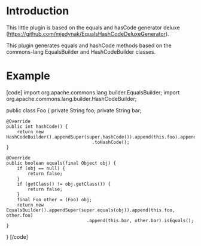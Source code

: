 # Introduction #

This little plugin is based on the equals and hasCode generator deluxe
(https://github.com/mjedynak/EqualsHashCodeDeluxeGenerator).

This plugin generates equals and hashCode methods based on the commons-lang
EqualsBuilder and HashCodeBuilder classes.

# Example #

[code]
import org.apache.commons.lang.builder.EqualsBuilder;
import org.apache.commons.lang.builder.HashCodeBuilder;

public class Foo {
    private String foo;
    private String bar;

    @Override
    public int hashCode() {
        return new HashCodeBuilder().appendSuper(super.hashCode()).append(this.foo).append(this.bar)
                                    .toHashCode();
    }

    @Override
    public boolean equals(final Object obj) {
        if (obj == null) {
            return false;
        }
        if (getClass() != obj.getClass()) {
            return false;
        }
        final Foo other = (Foo) obj;
        return new EqualsBuilder().appendSuper(super.equals(obj)).append(this.foo, other.foo)
                                  .append(this.bar, other.bar).isEquals();
    }
}
[/code]